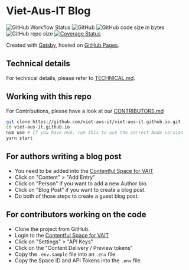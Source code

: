# Viet-Aus-IT Blog

![GitHub Workflow Status](https://img.shields.io/github/workflow/status/viet-aus-it/viet-aus-it.github.io/Build%20GH%20Pages?label=GitHub%20Actions&style=for-the-badge)
![GitHub](https://img.shields.io/github/license/viet-aus-it/viet-aus-it.github.io?style=for-the-badge)
![GitHub code size in bytes](https://img.shields.io/github/languages/code-size/viet-aus-it/viet-aus-it.github.io?style=for-the-badge)
![GitHub repo size](https://img.shields.io/github/repo-size/viet-aus-it/viet-aus-it.github.io?style=for-the-badge)
[![Coverage Status](https://coveralls.io/repos/github/viet-aus-it/viet-aus-it.github.io/badge.svg?branch=develop)](https://coveralls.io/github/viet-aus-it/viet-aus-it.github.io?branch=develop)

Created with [Gatsby](https://gatsbyjs.org), hosted on [GitHub Pages](https://pages.github.com/).

## Technical details

For technical details, please refer to [TECHNICAL.md](.github/TECHNICAL.md).

## Working with this repo

For Contributions, please have a look at our [CONTRIBUTORS.md](.github/CONTRIBUTING.md)

```bash
git clone https://github.com/viet-aus-it/viet-aus-it.github.io.git
cd viet-aus-it.github.io
nvm use # If you have nvm, run this to use the correct Node version
yarn start
```

## For authors writing a blog post

- You need to be added into the [Contentful Space for VAIT](https://app.contentful.com/spaces/yy5lveaxjicl)
- Click on "Content" > "Add Entry"
- Click on "Person" if you want to add a new Author bio.
- Click on "Blog Post" if you want to create a blog post.
- Do both of those steps to create a guest blog post.

## For contributors working on the code

- Clone the project from GitHub.
- Login to the [Contentful Space for VAIT](https://app.contentful.com/spaces/yy5lveaxjicl)
- Click on "Settings" > "API Keys"
- Click on the "Content Delivery / Preview tokens"
- Copy the `.env.sample` file into an `.env` file.
- Copy the Space ID and API Tokens into the `.env` file.
